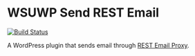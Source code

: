 # WSUWP Send REST Email

[![Build Status](https://travis-ci.org/washingtonstateuniversity/WSUWP-Plugin-Send-REST-Email.svg?branch=master)](https://travis-ci.org/washingtonstateuniversity/WSUWP-Plugin-Send-REST-Email)

A WordPress plugin that sends email through [REST Email Proxy](https://github.com/washingtonstateuniversity/WSUWP-Plugin-REST-Email-Proxy).
